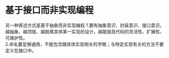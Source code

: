 # 基于接口而非实现编程
另一种表述方式是基于抽象而非实现编程
1.要有抽象意识、封装意识、接口意识。越抽象、越顶层、越脱离具体某一实现的设计，越能提高代码的灵活性、扩展性、可维护性。  
2.命名要足够通用，不能包含跟具体实现相关的字眼；与特定实现有关的方法不要定义在接口中。